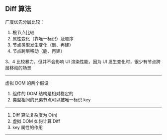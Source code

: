 ## Diff 算法

广度优先分层比较：

1. 根节点比较
2. 属性变化（靠唯一标识）及顺序
3. 节点类型发生变化（删、再建）
4. 节点跨层移动（删、再建）

3、4 比较暴力，但并不会影响 UI 渲染性能，因为 UI 发生变化时，很少有节点跨层移动的场景

---

虚拟 DOM 的两个假设

1. 组件的 DOM 结构是相对稳定的
2. 类型相同的兄弟节点可以被唯一标识 key

---

1. Diff 算法复杂度为 O(n)
2. 虚拟 DOM 如何计算 Diff
3. key 属性的作用

---

